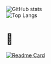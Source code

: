 ![GitHub stats](https://github-readme-stats.vercel.app/api/?username=lanyeeee&custom_title=lanyeeee%27s%20GitHub%20Stats)  
![Top Langs](https://github-readme-stats.vercel.app/api/top-langs?username=lanyeeee&langs_count=8&layout=compact&size_weight=0.5&count_weight=0.5)

# 📌
[![Readme Card](https://github-readme-stats.vercel.app/api/pin/?username=lanyeeee&repo=jmcomic-downloader)](https://github.com/lanyeeee/jmcomic-downloader)  

<!--
**lanyeeee/lanyeeee** is a ✨ _special_ ✨ repository because its `README.md` (this file) appears on your GitHub profile.

Here are some ideas to get you started:

- 🔭 I’m currently working on ...
- 🌱 I’m currently learning ...
- 👯 I’m looking to collaborate on ...
- 🤔 I’m looking for help with ...
- 💬 Ask me about ...
- 📫 How to reach me: ...
- 😄 Pronouns: ...
- ⚡ Fun fact: ...
-->
